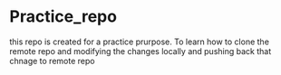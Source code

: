 # Practice_repo
this repo is created for a practice prurpose.
To learn how to clone the remote repo and modifying the changes locally and pushing back that chnage to remote repo
